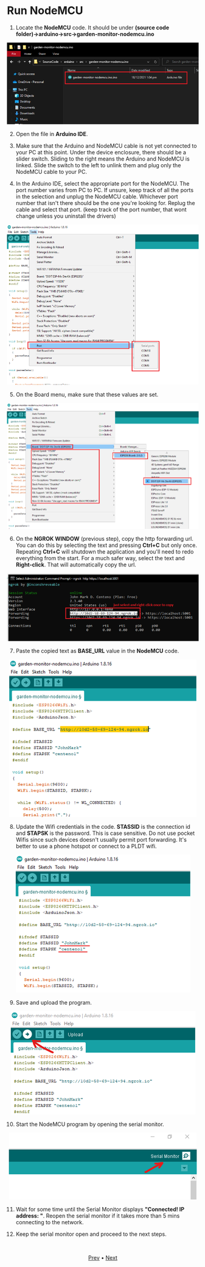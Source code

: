 # Run NodeMCU

1. Locate the **NodeMCU** code. It should be under **(source code folder)→arduino→src→garden-monitor-nodemcu.ino**

<p align="center">
  <img src="images\locate-nodemcu-code.png">
</p>

2. Open the file in **Arduino IDE**.

3. Make sure that the Arduino and NodeMCU cable is not yet connected to your PC at this point. Under the device enclosure, there should be a slider switch. Sliding to the right means the Arduino and NodeMCU is linked. Slide the switch to the left to unlink them and plug only the NodeMCU cable to your PC.

4. In the Arduino IDE, select the appropriate port for the NodeMCU. The port number varies from PC to PC. If unsure, keep track of all the ports in the selection and unplug the NodeMCU cable. Whichever port number that isn't there should be the one you're looking for. Replug the cable and select that port. (keep track of the port number, that wont change unless you uninstall the drivers)

<p align="center">
  <img src="images\nodemcu-port-select.png">
</p>

5. On the Board menu, make sure that these values are set.

<p align="center">
  <img src="images\nodemcu-board-settings.png">
</p>

6. On the **NGROK WINDOW** (previous step), copy the http forwarding url. You can do this by selecting the text and pressing **Ctrl+C** but only once. Repeating **Ctrl+C** will shutdown the application and you'll need to redo everything from the start. For a much safer way, select the text and **Right-click**. That will automatically copy the url.

<p align="center">
  <img src="images\copy-http-forwarding-url.png">
</p>

7. Paste the copied text as **BASE_URL** value in the **NodeMCU** code.

<p align="center">
  <img src="images\paste-baseurl-value.png">
</p>

8. Update the Wifi credentials in the code. **STASSID** is the connection id and **STAPSK** is the password. This is case sensitive. Do not use pocket Wifis since such devices doesn't usually permit port forwarding. It's better to use a phone hotspot or connect to a PLDT wifi.

<p align="center">
  <img src="images\wifi-credentials.png">
</p>

9. Save and upload the program.

<p align="center">
  <img src="images\save-and-upload-nodemcu-program.png">
</p>

10. Start the NodeMCU program by opening the serial monitor.

<p align="center">
  <img src="images\open-serial-monitor.png">
</p>

11. Wait for some time until the Serial Monitor displays **"Connected! IP address: "**. Reopen the serial monitor if it takes more than 5 mins connecting to the network.

12. Keep the serial monitor open and proceed to the next steps.

<br>
<p align="center">
  <a href="https://github.com/JeiEmDSea/Hydroponics-Garden-Monitoring/blob/master/api/GardenMonitorAPI/documentation/run-API.md">Prev</a>
  <span>•</span>
  <a href="https://github.com/JeiEmDSea/Hydroponics-Garden-Monitoring/blob/master/arduino/documentation/run-Arduino.md">Next</a>
</p>
